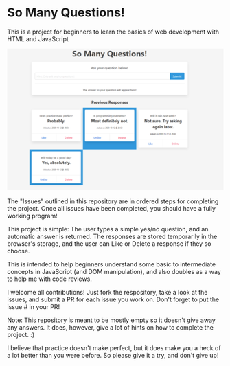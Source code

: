 # So Many Questions!

This is a project for beginners to learn the basics of web development with HTML and JavaScript

![So Many Questions!](/demo.png?raw=true)

The "Issues" outlined in this repository are in ordered steps for completing the project.  Once all issues have been completed, you should have a fully working program!

This project is simple:  The user types a simple yes/no question, and an automatic answer is returned.  The responses are stored temporarily in the browser's storage, and the user can Like or Delete a response if they so choose.

This is intended to help beginners understand some basic to intermediate concepts in JavaScript (and DOM manipulation), and also doubles as a way to help me with code reviews.

I welcome all contributions! Just fork the respository, take a look at the issues, and submit a PR for each issue you work on.  Don't forget to put the issue # in your PR!


Note: This repository is meant to be mostly empty so it doesn't give away any answers.  It does, however, give a lot of hints on how to complete the project. :)


I believe that practice doesn't make perfect, but it does make you a heck of a lot better than you were before. So please give it a try, and don't give up!
